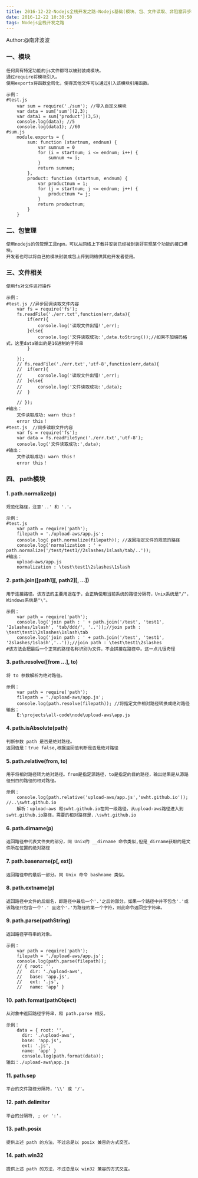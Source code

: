 ```yaml
---
title: 2016-12-22-Nodejs全栈开发之路-Nodejs基础(模块、包、文件读取、非阻塞异步模式)
date: 2016-12-22 10:30:50
tags: Nodejs全栈开发之路
---
```

Author:@南非波波


### 一、模块

	任何具有特定功能的js文件都可以被封装成模块。
	通过require将模块引入。
	使用exports将函数全局化，使得其他文件可以通过引入该模块引用函数。

	示例：
	#test.js
		var sum = require('./sum'); //导入自定义模块
		var data = sum['sum'](2,3);
		var data1 = sum['product'](3,5);
		console.log(data); //5
		console.log(data1); //60
	#sum.js
		module.exports = {
		    sum: function (startnum, endnum) {
		        var sumnum = 0
		        for (i = startnum; i <= endnum; i++) {
		            sumnum += i;
		        }
		        return sumnum;
		    },
		    product: function (startnum, endnum) {
		        var productnum = 1;
		        for (j = startnum; j <= endnum; j++) {
		            productnum *= j;
		        }
		        return productnum;
		    }
		}

### 二、包管理

	使用nodejs的包管理工具npm，可以从网络上下载并安装已经被封装好实现某个功能的接口模块。
	开发者也可以将自己的模块封装成包上传到网络供其他开发者使用。

### 三、文件相关

	使用fs对文件进行操作

	示例：
	#test.js //异步回调读取文件内容
		var fs = require('fs');
		fs.readFile('./err.txt',function(err,data){
			if(err){
				console.log('读取文件出错!',err);
			}else{
				console.log('文件读取成功:',data.toString());//如果不加编码格式，这里data输出的是16进制的字符串
			}
		
		});
		// fs.readFile('./err.txt','utf-8',function(err,data){
		// 	if(err){
		// 		console.log('读取文件出错!',err);
		// 	}else{
		// 		console.log('文件读取成功:',data);
		// 	}
		
		// });
	#输出：
		文件读取成功: warn this！
		error this！
	#test.js  //同步读取文件内容
		var fs = require('fs');
		var data = fs.readFileSync('./err.txt','utf-8');
		console.log('文件读取成功:',data);
	#输出：
		文件读取成功: warn this！
		error this！
### 四、 path模块

#### 1. path.normalize(p)

	规范化路径，注意'..' 和 '.'。

	示例：
	#test.js
		var path = require('path');
		filepath = './upload-aws/app.js';
		console.log( path.normalize(filepath)); //返回指定文件的规范的路径
		console.log('normalization : ' + path.normalize('/test/test1//2slashes/1slash/tab/..')); 
	#输出：
		upload-aws/app.js
		normalization : \test\test1\2slashes\1slash

#### 2.	path.join([path1][, path2][, ...])
	
	用于连接路径。该方法的主要用途在于，会正确使用当前系统的路径分隔符，Unix系统是"/"，Windows系统是"\"。
	
	示例：
		var path = require('path');
		console.log('join path : ' + path.join('/test', 'test1', '2slashes/1slash', 'tab/ddd/', '..'));//join path : \test\test1\2slashes\1slash\tab
		console.log('join path : ' + path.join('/test', 'test1', '2slashes/1slash','..'));//join path : \test\test1\2slashes
	#该方法会把最后一个正常的路径名称识别为文件，不会拼接在路径中。这一点儿很奇怪

#### 3. path.resolve([from ...], to)
	
	将 to 参数解析为绝对路径。
	
	示例：
		var path = require('path');
		filepath = './upload-aws/app.js';
		console.log(path.resolve(filepath)); //将指定文件相对路径转换成绝对路径
	输出：
		E:\projects\all-code\node\upload-aws\app.js 

#### 4.	path.isAbsolute(path)

	判断参数 path 是否是绝对路径。
	返回值是：true false,根据返回值判断是否是绝对路径

#### 5.	path.relative(from, to)

	用于将相对路径转为绝对路径。from是指定源路径，to是指定的目的路径，输出结果是从源路径到目的路径的相对路径。

	示例：
		console.log(path.relative('upload-aws/app.js','swht.github.io')); //..\swht.github.io
		解析：upload-aws 和swht.github.io在同一级路径，从upload-aws路径进入到swht.github.io路径，需要的相对路径是..\swht.github.io
	
#### 6. path.dirname(p)
	
	返回路径中代表文件夹的部分，同 Unix的 __dirname 命令类似,但是_dirname获取的是文件所在位置的绝对路径

#### 7.	path.basename(p[, ext])

	返回路径中的最后一部分。同 Unix 命令 bashname 类似。

#### 8.	path.extname(p)

	返回路径中文件的后缀名，即路径中最后一个'.'之后的部分。如果一个路径中并不包含'.'或该路径只包含一个'.' 且这个'.'为路径的第一个字符，则此命令返回空字符串。

#### 9.	path.parse(pathString)

	返回路径字符串的对象。

	示例：
		var path = require('path');
		filepath = './upload-aws/app.js';
		console.log(path.parse(filepath));
		// { root: '',
		//   dir: './upload-aws',
		//   base: 'app.js',
		//   ext: '.js',
		//   name: 'app' }	

#### 10. path.format(pathObject)

	从对象中返回路径字符串，和 path.parse 相反。

	示例：
		data = { root: '',
		  dir: './upload-aws',
		  base: 'app.js',
		  ext: '.js',
		  name: 'app' }
		  console.log(path.format(data));
	输出：./upload-aws\app.js

#### 11. path.sep

	平台的文件路径分隔符，'\\' 或 '/'。

#### 12. path.delimiter

	平台的分隔符, ; or ':'.

#### 13. path.posix

	提供上述 path 的方法，不过总是以 posix 兼容的方式交互。

#### 14. path.win32

	提供上述 path 的方法，不过总是以 win32 兼容的方式交互。